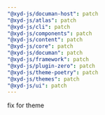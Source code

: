 ```yaml
---
"@xyd-js/documan-host": patch
"@xyd-js/atlas": patch
"@xyd-js/cli": patch
"@xyd-js/components": patch
"@xyd-js/content": patch
"@xyd-js/core": patch
"@xyd-js/documan": patch
"@xyd-js/framework": patch
"@xyd-js/plugin-zero": patch
"@xyd-js/theme-poetry": patch
"@xyd-js/themes": patch
"@xyd-js/ui": patch
---
```


fix for theme
